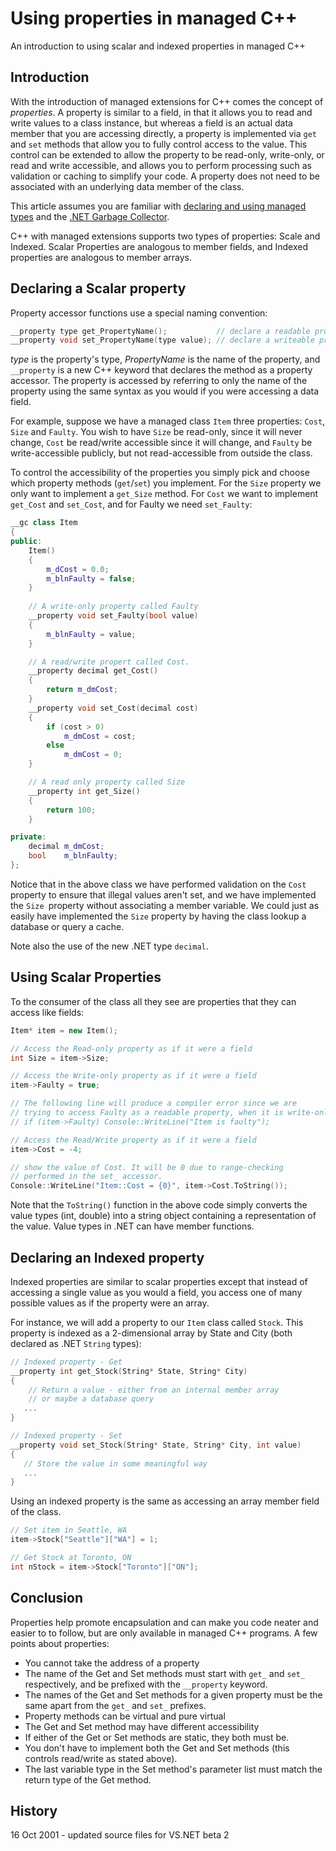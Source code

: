 # Using properties in managed C++

An introduction to using scalar and indexed properties in managed C++



<!-- Article Starts -->

## Introduction

With the introduction of managed extensions for C++ comes the concept of *properties*.
A property is similar to a field, in that it allows you to read and write values
to a class instance, but whereas a field is an actual data member that you are
accessing directly, a property is implemented via `get` and `set`
methods that allow you to fully control access to the value. This control can be
extended to allow the property to be read-only, write-only, or read and write
accessible, and allows you to perform processing such as validation or caching
to simplify your code. A property does not need to be associated with an
underlying data member of the class.

This article assumes you are familiar with [declaring and 
using managed types](managed_types.asp) and the [.NET Garbage Collector](garbage_collection.asp).

C++ with managed extensions supports two types of properties: Scale and
Indexed. Scalar Properties are analogous to member fields, and Indexed
properties are analogous to member arrays.

## Declaring a Scalar property

Property accessor functions use a special naming convention:

```cpp
__property type get_PropertyName();           // declare a readable property
__property void set_PropertyName(type value); // declare a writeable property
```

*type* is the property's type, *PropertyName* is the name of the
property, and `__property` is a new C++ keyword that declares the method as a
property accessor. The property is accessed by referring to only the name of the property
using the same syntax as you would if you were accessing a data field.

For
example, suppose we have a managed class `Item`  three properties: `Cost`,
`Size` and `Faulty`. You wish to have `Size` be read-only, since
it will never change, `Cost` be read/write accessible since it will change,
and `Faulty` be write-accessible publicly, but not read-accessible from
outside the class.

To control the accessibility of the properties you simply
pick and choose which property methods (`get`/`set`) you implement.
For the `Size` property we only want to implement a `get_Size` method.
For `Cost` we want to implement `get_Cost` and `set_Cost`, and
for Faulty we need `set_Faulty`:

```cpp
__gc class Item
{
public:
    Item()
    {
        m_dCost = 0.0;
        m_blnFaulty = false;
    }
    
    // A write-only property called Faulty
    __property void set_Faulty(bool value)
    {
        m_blnFaulty = value;
    }

    // A read/write propert called Cost.
    __property decimal get_Cost()
    {
        return m_dmCost;
    }
    __property void set_Cost(decimal cost)
    {
        if (cost > 0)
            m_dmCost = cost;
        else
            m_dmCost = 0;
    }

    // A read only property called Size
    __property int get_Size()
    {
        return 100;
    }

private:
    decimal m_dmCost;
    bool    m_blnFaulty;
};
```

 Notice that in the above class we have performed validation on the `Cost`
property to ensure that illegal values aren't set, and we have implemented the `Size
`property without associating a member variable. We could just as easily have
implemented the `Size` property by having the class lookup a database or
query a cache.

Note also the use of the new .NET type `decimal`.

## Using Scalar Properties

To the consumer of the class all they see are properties that
they can access like fields:

```cpp
Item* item = new Item();

// Access the Read-only property as if it were a field
int Size = item->Size;

// Access the Write-only property as if it were a field
item->Faulty = true;

// The following line will produce a compiler error since we are 
// trying to access Faulty as a readable property, when it is write-only.
// if (item->Faulty) Console::WriteLine("Item is faulty");

// Access the Read/Write property as if it were a field
item->Cost = -4;

// show the value of Cost. It will be 0 due to range-checking
// performed in the set_ accessor.
Console::WriteLine("Item::Cost = {0}", item->Cost.ToString());
```

Note that the `ToString()` function in the above code simply converts
the value types (int, double) into a string object containing a representation of the
value. Value types in .NET can have member functions.

## Declaring an Indexed property

Indexed properties are similar to scalar properties except that instead of
accessing a single value as you would a field, you access one of many possible
values as if the property were an array.

For instance, we will add a property
to our `Item` class called `Stock`. This property is indexed as a
2-dimensional array by State and City (both declared as .NET `String` types):

```cpp
// Indexed property - Get
__property int get_Stock(String* State, String* City)   
{
    // Return a value - either from an internal member array
    // or maybe a database query
   ...
}

// Indexed property - Set
__property void set_Stock(String* State, String* City, int value) 
{
   // Store the value in some meaningful way
   ...
}
```

Using an indexed property is the same as accessing an array member field of
the class.

```cpp
// Set item in Seattle, WA
item->Stock["Seattle"]["WA"] = 1;

// Get Stock at Toronto, ON
int nStock = item->Stock["Toronto"]["ON"];
```

## Conclusion

Properties help promote encapsulation and can make you code neater and easier
to to follow, but are only available in managed C++ programs. A few points about properties:

- You cannot take the address of a property
- The name of the Get and Set methods must start with `get_` and `set_`
    respectively, and be prefixed with the `__property` keyword.
- The names of the Get and Set methods for a given property must be the same
    apart from the `get_` and `set_` prefixes.
- Property methods can be virtual and pure virtual
- The Get and Set method may have different accessibility
- If either of the Get or Set methods are static, they both must be.
- You don't have to implement both the Get and Set methods (this controls
    read/write as stated above).
- The last variable type in the Set method's parameter list must match the
    return type of the Get method.

## History

16 Oct 2001 - updated source files for VS.NET beta 2
